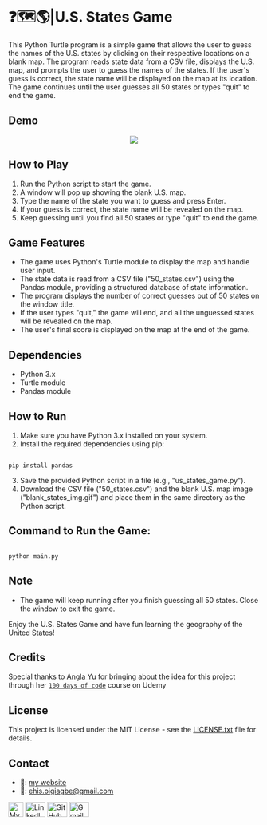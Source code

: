 # ❓🗺️🌎|U.S. States Game 

This Python Turtle program is a simple game that allows the user to guess the names of the U.S. states by clicking on their respective locations on a blank map. The program reads state data from a CSV file, displays the U.S. map, and prompts the user to guess the names of the states. If the user's guess is correct, the state name will be displayed on the map at its location. The game continues until the user guesses all 50 states or types "quit" to end the game.

## Demo
<div align= "center">
  <img src = "https://github.com/Ehiane/100_days_of_code_in_python-Projects/assets/79903725/62824518-1434-4acd-96ff-f83b5ad2c735">
</div>


## How to Play

1. Run the Python script to start the game.
2. A window will pop up showing the blank U.S. map.
3. Type the name of the state you want to guess and press Enter.
4. If your guess is correct, the state name will be revealed on the map.
5. Keep guessing until you find all 50 states or type "quit" to end the game.

## Game Features

- The game uses Python's Turtle module to display the map and handle user input.
- The state data is read from a CSV file ("50_states.csv") using the Pandas module, providing a structured database of state information.
- The program displays the number of correct guesses out of 50 states on the window title.
- If the user types "quit," the game will end, and all the unguessed states will be revealed on the map.
- The user's final score is displayed on the map at the end of the game.

## Dependencies

- Python 3.x
- Turtle module
- Pandas module

## How to Run

1. Make sure you have Python 3.x installed on your system.
2. Install the required dependencies using pip:
```

pip install pandas
```
3. Save the provided Python script in a file (e.g., "us_states_game.py").
4. Download the CSV file ("50_states.csv") and the blank U.S. map image ("blank_states_img.gif") and place them in the same directory as the Python script.

## Command to Run the Game:
```

python main.py
```


## Note

- The game will keep running after you finish guessing all 50 states. Close the window to exit the game.

Enjoy the U.S. States Game and have fun learning the geography of the United States!

## Credits

Special thanks to [Angla Yu](https://twitter.com/yu_angela) for bringing about the idea for this project through her [`100 days of code`](https://www.udemy.com/course/100-days-of-code/) course on Udemy


## License

This project is licensed under the MIT License - see the [LICENSE.txt](LICENSE.txt) file for details.


## Contact
*  🔗: [my website](http://www.ehiane.info/) 
*  📧: ehis.oigiagbe@gmail.com
<p align="left">
    <a href="http://www.ehiane.info/" target="_blank"><img align="center" src="https://github.com/Ehiane/100_days_of_code_in_python-Projects/assets/79903725/55af3614-5f7d-4774-be46-e26a1d98f97d" alt="My Website" height="30" width="30" /></a>
    <a href="https://www.linkedin.com/in/ehiane-oigiagbe/" target="_blank"><img align="center" src="https://raw.githubusercontent.com/rahuldkjain/github-profile-readme-generator/master/src/images/icons/Social/linked-in-alt.svg" alt="LinkedIn" height="30" width="40" /></a>
    <a href="https://github.com/Ehiane" target="_blank"><img align="center" src="https://raw.githubusercontent.com/rahuldkjain/github-profile-readme-generator/master/src/images/icons/Social/github.svg" alt="GitHub" height="30" width="40" /></a>
    <a href="mailto:ehis.oigiagbe@gmail.com" target="_blank"><img align="center" src="https://github.com/Ehiane/100_days_of_code_in_python-Projects/assets/79903725/5018798f-b468-4411-897a-085da028be38" alt="Gmail" height="30" width="40" /></a>
</p>


